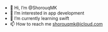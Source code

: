 - 👋 Hi, I’m @ShorouqMK
- 👀 I’m interested in app development
- 🌱 I’m currently learning swift
- 📫 How to reach me shorouqmk@icloud.com

<!---
ShorouqMK/ShorouqMK is a ✨ special ✨ repository because its `README.md` (this file) appears on your GitHub profile.
You can click the Preview link to take a look at your changes.
--->
